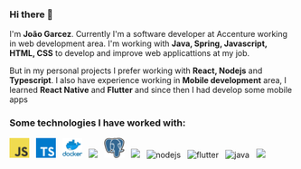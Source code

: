 ### Hi there 👋

I'm **João Garcez**. Currently I'm a software developer at Accenture working in web development area.
I'm working with **Java, Spring, Javascript, HTML, CSS** to develop and improve web applicattions at my job.

But in my personal projects I prefer working with **React, Nodejs** and **Typescript**. I also have experience working in **Mobile development** area, I learned **React Native** and **Flutter** and since then I had develop some mobile apps


### Some technologies I have worked with:

<p> 
<img src="https://raw.githubusercontent.com/github/explore/80688e429a7d4ef2fca1e82350fe8e3517d3494d/topics/javascript/javascript.png" height="35px"/>
&nbsp;  
<img src="https://raw.githubusercontent.com/github/explore/80688e429a7d4ef2fca1e82350fe8e3517d3494d/topics/typescript/typescript.png" height="35px"/>
&nbsp;
<img src="https://raw.githubusercontent.com/github/explore/80688e429a7d4ef2fca1e82350fe8e3517d3494d/topics/docker/docker.png" height="35px"/>
&nbsp;
<img src="https://img.icons8.com/color/452/mongodb.png" height="35px"/>
&nbsp;
<img src="https://raw.githubusercontent.com/github/explore/80688e429a7d4ef2fca1e82350fe8e3517d3494d/topics/postgresql/postgresql.png" height="35px"/> 
&nbsp;
<img src="https://cdn4.iconfinder.com/data/icons/redis-2/1451/Untitled-2-512.png" height="35px"/> 
&nbsp;
<img src="https://sdtimes.com/wp-content/uploads/2018/04/1_tfZa4vsI6UusJYt_fzvGnQ.png" height="35px" alt="nodejs" />  
 &nbsp; 
   
   <img src="https://static.wikia.nocookie.net/logo-timeline/images/c/cf/4B4A9751-D2BF-4A93-BDCC-CDCA5326B65F.png/revision/latest?cb=20210426191500" height="35px" alt="flutter" />  
 &nbsp;
 <img src="https://icon-library.com/images/java-icon-images/java-icon-images-6.jpg" height="35px" alt="java" /> 
 &nbsp; 
<img src="https://image.flaticon.com/icons/png/512/226/226770.png" height="35px" />
</p>

<!--
**jcagz96/jcagz96** is a ✨ _special_ ✨ repository because its `README.md` (this file) appears on your GitHub profile.

Here are some ideas to get you started:

- 🔭 I’m currently working on ...
- 🌱 I’m currently learning ...
- 👯 I’m looking to collaborate on ...
- 🤔 I’m looking for help with ...
- 💬 Ask me about ...
- 📫 How to reach me: ...
- 😄 Pronouns: ...
- ⚡ Fun fact: ...
-->
